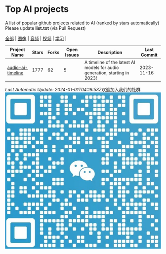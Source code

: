 # Top AI projects
A list of popular github projects related to AI (ranked by stars automatically)
Please update **list.txt** (via Pull Request)

<a href="./README.md">全部</a> |   <a href="./READMEpicture.md">图像</a> |   <a href="./READMEaudio.md">音频</a> | <a href="./READMEvideo.md">视频</a> | <a href="./READMElearn.md">学习</a> | 

| Project Name | Stars | Forks | Open Issues | Description | Last Commit |
| ------------ | ----- | ----- | ----------- | ----------- | ----------- |
| [audio-ai-timeline](https://github.com/archinetai/audio-ai-timeline) | 1777 | 62 | 5 | A timeline of the latest AI models for audio generation, starting in 2023! | 2023-11-16 |

*Last Automatic Update: 2024-01-01T04:19:53Z*欢迎加入我们的社群 ![](https://raw.githubusercontent.com/mouuii/picture/master/weichat.jpg) 
